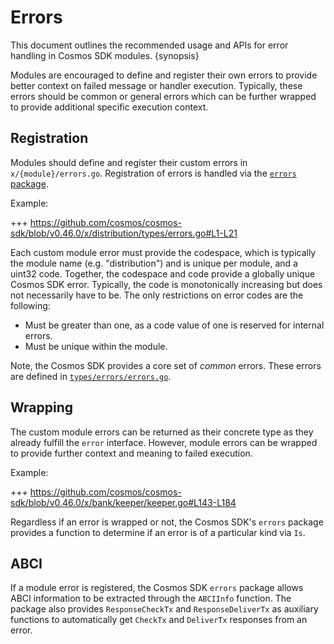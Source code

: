 <!--
order: 13
-->

# Errors

This document outlines the recommended usage and APIs for error handling in Cosmos SDK modules. {synopsis}

Modules are encouraged to define and register their own errors to provide better
context on failed message or handler execution. Typically, these errors should be
common or general errors which can be further wrapped to provide additional specific
execution context.

## Registration

Modules should define and register their custom errors in `x/{module}/errors.go`.
Registration of errors is handled via the [`errors` package](https://github.com/cosmos/cosmos-sdk/blob/main/errors/errors.go).

Example:

+++ https://github.com/cosmos/cosmos-sdk/blob/v0.46.0/x/distribution/types/errors.go#L1-L21

Each custom module error must provide the codespace, which is typically the module name
(e.g. "distribution") and is unique per module, and a uint32 code. Together, the codespace and code
provide a globally unique Cosmos SDK error. Typically, the code is monotonically increasing but does not
necessarily have to be. The only restrictions on error codes are the following:

* Must be greater than one, as a code value of one is reserved for internal errors.
* Must be unique within the module.

Note, the Cosmos SDK provides a core set of *common* errors. These errors are defined in [`types/errors/errors.go`](https://github.com/cosmos/cosmos-sdk/blob/main/types/errors/errors.go).

## Wrapping

The custom module errors can be returned as their concrete type as they already fulfill the `error`
interface. However, module errors can be wrapped to provide further context and meaning to failed
execution.

Example:

+++ https://github.com/cosmos/cosmos-sdk/blob/v0.46.0/x/bank/keeper/keeper.go#L143-L184

Regardless if an error is wrapped or not, the Cosmos SDK's `errors` package provides a function to determine if
an error is of a particular kind via `Is`.

## ABCI

If a module error is registered, the Cosmos SDK `errors` package allows ABCI information to be extracted
through the `ABCIInfo` function. The package also provides `ResponseCheckTx` and `ResponseDeliverTx` as
auxiliary functions to automatically get `CheckTx` and `DeliverTx` responses from an error.
